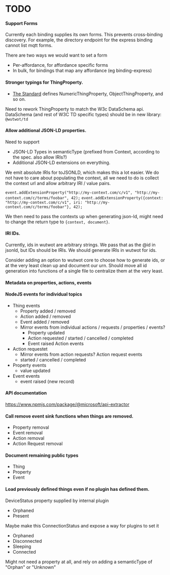 # TODO

#### Support Forms

Currently each binding supplies its own forms. This prevents cross-binding discovery. For example, the directory endpoint
for the express binding cannot list mqtt forms.

There are two ways we would want to set a form

- Per-affordance, for affordance specific forms
- In bulk, for bindings that map any affordance (eg binding-express)

#### Stronger typings for ThingProperty.

- [The Standard](https://w3c.github.io/wot-thing-description/) defines NumericThingProperty, ObjectThingProperty, and so on.

Need to rework ThingProperty to match the W3c DataSchema api.
DataSchema (and rest of W3C TD specific types) should be in new library: `@wutwot/td`

#### Allow additional JSON-LD properties.

Need to support

- JSON-LD Types in semanticType (prefixed from Context, according to the spec. also allow IRIs?)
- Additional JSON-LD extensions on everything.

We emit absolute IRIs for toJSONLD, which makes this a lot easier. We do not have to care
about populating the context, all we need to do is collect the context url and allow arbitrary IRI / value pairs.

`event.addExtensionProperty("http://my-context.com/c/v1", "http://my-context.com/c/terms/foobar", 42);`
`event.addExtensionProperty({context: "http://my-context.com/c/v1", iri: "http://my-context.com/c/terms/foobar"}, 42);`

We then need to pass the contexts up when generating json-ld, might need to change the return type to `{context, document}`.

#### IRI IDs.

Currently, ids in wutwot are arbitrary strings. We pass that as the @id in jsonld, but IDs
should be IRIs. We should generate IRIs in wutwot for ids.

Consider adding an option to wutwot core to choose how to generate ids, or at the very least
clean up and document our urn. Should move all id generation into functions of a single file to
centralize them at the very least.

#### Metadata on properties, actions, events

#### NodeJS events for individual topics

- Thing events
  - Property added / removed
  - Action added / removed
  - Event added / removed
  - Mirror events from individual actions / requests / properties / events?
    - Property updated
    - Action requested / started / cancelled / completed
    - Event raised
      Action events
- Action requestet
  - Mirror events from action requests?
    Action request events
  - started / cancelled / completed
- Property events
  - value updated
- Event events
  - event raised (new record)

#### API documentation

https://www.npmjs.com/package/@microsoft/api-extractor

#### Call remove event sink functions when things are removed.

- Property removal
- Event removal
- Action removal
- Action Request removal

#### Document remaining public types

- Thing
- Property
- Event

#### Load previously defined things even if no plugin has defined them.

DeviceStatus property supplied by internal plugin

- Orphaned
- Present

Maybe make this ConnectionStatus and expose a way for plugins to set it

- Orphaned
- Disconnected
- Sleeping
- Connected

Might not need a property at all, and rely on adding a semanticType of "Orphan" or "Unknown"
